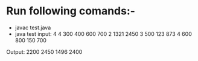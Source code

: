 # Run following comands:-
- javac test.java
- java test
input: 
4
4
300 400 600 700
2
1321 2450
3
500 123 873
4
600 800 150 700
       
Output:
2200
2450
1496
2400
